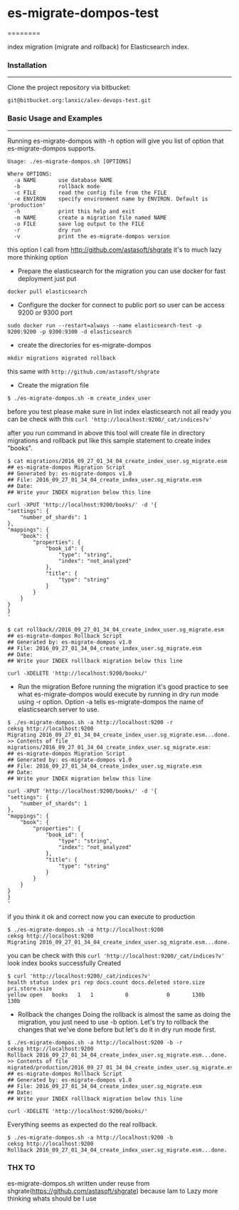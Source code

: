 # es-migrate-dompos-test #
========

index migration (migrate and rollback) for Elasticsearch index.


### Installation ###
---------------

Clone the project repository via bitbucket:
```
git@bitbucket.org:lanxic/alex-devops-test.git
```

### Basic Usage and Examples ###
------------------------
Running es-migrate-dompos with -h option will give you list of option that es-migrate-dompos supports.

```
Usage: ./es-migrate-dompos.sh [OPTIONS]

Where OPTIONS:
  -a NAME       use database NAME
  -b            rollback mode
  -c FILE       read the config file from the FILE
  -e ENVIRON    specify environment name by ENVIRON. Default is 'production'
  -h            print this help and exit
  -m NAME       create a migration file named NAME
  -o FILE       save log output to the FILE
  -r            dry run
  -v            print the es-migrate-dompos version
```
this option I call from http://github.com/astasoft/shgrate it's to much lazy more thinking option

* Prepare the elasticsearch for the migration
you can use docker for fast deployment just put
```
docker pull elasticsearch
```

* Configure the docker for connect to public port so user can be access 9200 or 9300 port
```
sudo docker run --restart=always --name elasticsearch-test -p 9200:9200 -p 9300:9300 -d elasticsearch
```

* create the directories for es-migrate-dompos
```
mkdir migrations migrated rollback
```
this same with `http://github.com/astasoft/shgrate`

* Create the migration file
```
$ ./es-migrate-dompos.sh -m create_index_user
```
before you test please make sure in list index elasticsearch not all ready
you can be check with this `curl 'http://localhost:9200/_cat/indices?v'`

after you run command in above this tool will create file in directory migrations and rollback
put like this sample statement to create index "books".
```
$ cat migrations/2016_09_27_01_34_04_create_index_user.sg_migrate.esm
## es-migrate-dompos Migration Script
## Generated by: es-migrate-dompos v1.0
## File: 2016_09_27_01_34_04_create_index_user.sg_migrate.esm
## Date:
## Write your INDEX migration below this line

curl -XPUT 'http://localhost:9200/books/' -d '{
"settings": {
    "number_of_shards": 1
},
"mappings": {
    "book": {
        "properties": {
            "book_id": {
                "type": "string",
                "index": "not_analyzed"
            },
            "title": {
                "type": "string"
            }
        }
    }
}
}
'

$ cat rollback//2016_09_27_01_34_04_create_index_user.sg_migrate.esm
## es-migrate-dompos Rollback Script
## Generated by: es-migrate-dompos v1.0
## File: 2016_09_27_01_34_04_create_index_user.sg_migrate.esm
## Date:
## Write your INDEX rolllback migration below this line

curl -XDELETE 'http://localhost:9200/books/'
```

* Run the migration
Before running the migration it's good practice to see what es-migrate-dompos would
execute by running in dry run mode using -r option. Option -a tells es-migrate-dompos
the name of elasticsearch server to use.
```
$ ./es-migrate-dompos.sh -a http://localhost:9200 -r
ceksg http://localhost:9200
Migrating 2016_09_27_01_34_04_create_index_user.sg_migrate.esm...done.
>> Contents of file migrations/2016_09_27_01_34_04_create_index_user.sg_migrate.esm:
## es-migrate-dompos Migration Script
## Generated by: es-migrate-dompos v1.0
## File: 2016_09_27_01_34_04_create_index_user.sg_migrate.esm
## Date:
## Write your INDEX migration below this line

curl -XPUT 'http://localhost:9200/books/' -d '{
"settings": {
    "number_of_shards": 1
},
"mappings": {
    "book": {
        "properties": {
            "book_id": {
                "type": "string",
                "index": "not_analyzed"
            },
            "title": {
                "type": "string"
            }
        }
    }
}
}
'
```
if you think it ok and correct now you can execute to production
```
$ ./es-migrate-dompos.sh -a http://localhost:9200
ceksg http://localhost:9200
Migrating 2016_09_27_01_34_04_create_index_user.sg_migrate.esm...done.
```
you can be check with this `curl 'http://localhost:9200/_cat/indices?v'` look index books successfully Created
```
$ curl 'http://localhost:9200/_cat/indices?v'
health status index pri rep docs.count docs.deleted store.size pri.store.size
yellow open   books   1   1          0            0       130b           130b
```

* Rollback the changes
Doing the rollback is almost the same as doing the migration, you just need to
use -b option. Let's try to rollback the changes that we've done before but
let's do it in dry run mode first.
```
$ ./es-migrate-dompos.sh -a http://localhost:9200 -b -r
ceksg http://localhost:9200
Rollback 2016_09_27_01_34_04_create_index_user.sg_migrate.esm...done.
>> Contents of file migrated/production/2016_09_27_01_34_04_create_index_user.sg_migrate.esm:
## es-migrate-dompos Rollback Script
## Generated by: es-migrate-dompos v1.0
## File: 2016_09_27_01_34_04_create_index_user.sg_migrate.esm
## Date:
## Write your INDEX rolllback migration below this line

curl -XDELETE 'http://localhost:9200/books/'
```

Everything seems as expected do the real rollback.
```
$ ./es-migrate-dompos.sh -a http://localhost:9200 -b
ceksg http://localhost:9200
Rollback 2016_09_27_01_34_04_create_index_user.sg_migrate.esm...done.
```

### THX TO ###
es-migrate-dompos.sh written under reuse from shgrate(https://github.com/astasoft/shgrate)
because Iam to Lazy more thinking whats should be I use